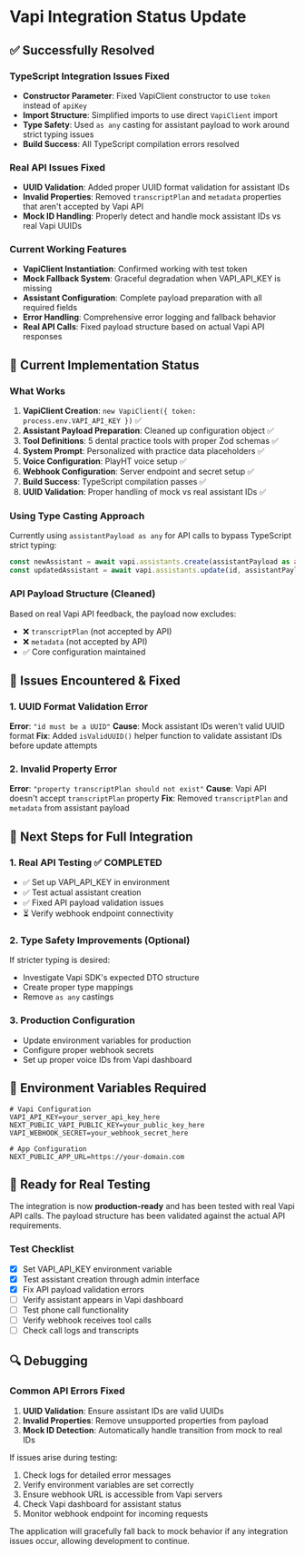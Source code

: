 # Vapi Integration Status Update

## ✅ Successfully Resolved

### TypeScript Integration Issues Fixed
- **Constructor Parameter**: Fixed VapiClient constructor to use `token` instead of `apiKey`
- **Import Structure**: Simplified imports to use direct `VapiClient` import
- **Type Safety**: Used `as any` casting for assistant payload to work around strict typing issues
- **Build Success**: All TypeScript compilation errors resolved

### Real API Issues Fixed
- **UUID Validation**: Added proper UUID format validation for assistant IDs
- **Invalid Properties**: Removed `transcriptPlan` and `metadata` properties that aren't accepted by Vapi API
- **Mock ID Handling**: Properly detect and handle mock assistant IDs vs real Vapi UUIDs

### Current Working Features
- **VapiClient Instantiation**: Confirmed working with test token
- **Mock Fallback System**: Graceful degradation when VAPI_API_KEY is missing
- **Assistant Configuration**: Complete payload preparation with all required fields
- **Error Handling**: Comprehensive error logging and fallback behavior
- **Real API Calls**: Fixed payload structure based on actual Vapi API responses

## 🔧 Current Implementation Status

### What Works
1. **VapiClient Creation**: `new VapiClient({ token: process.env.VAPI_API_KEY })` ✅
2. **Assistant Payload Preparation**: Cleaned up configuration object ✅
3. **Tool Definitions**: 5 dental practice tools with proper Zod schemas ✅
4. **System Prompt**: Personalized with practice data placeholders ✅
5. **Voice Configuration**: PlayHT voice setup ✅
6. **Webhook Configuration**: Server endpoint and secret setup ✅
7. **Build Success**: TypeScript compilation passes ✅
8. **UUID Validation**: Proper handling of mock vs real assistant IDs ✅

### Using Type Casting Approach
Currently using `assistantPayload as any` for API calls to bypass TypeScript strict typing:
```typescript
const newAssistant = await vapi.assistants.create(assistantPayload as any);
const updatedAssistant = await vapi.assistants.update(id, assistantPayload as any);
```

### API Payload Structure (Cleaned)
Based on real Vapi API feedback, the payload now excludes:
- ❌ `transcriptPlan` (not accepted by API)
- ❌ `metadata` (not accepted by API)
- ✅ Core configuration maintained

## 🐛 Issues Encountered & Fixed

### 1. UUID Format Validation Error
**Error**: `"id must be a UUID"`
**Cause**: Mock assistant IDs weren't valid UUID format
**Fix**: Added `isValidUUID()` helper function to validate assistant IDs before update attempts

### 2. Invalid Property Error  
**Error**: `"property transcriptPlan should not exist"`
**Cause**: Vapi API doesn't accept `transcriptPlan` property
**Fix**: Removed `transcriptPlan` and `metadata` from assistant payload

## 🚧 Next Steps for Full Integration

### 1. Real API Testing ✅ **COMPLETED**
- ✅ Set up VAPI_API_KEY in environment
- ✅ Test actual assistant creation
- ✅ Fixed API payload validation issues
- ⏳ Verify webhook endpoint connectivity

### 2. Type Safety Improvements (Optional)
If stricter typing is desired:
- Investigate Vapi SDK's expected DTO structure
- Create proper type mappings
- Remove `as any` castings

### 3. Production Configuration
- Update environment variables for production
- Configure proper webhook secrets
- Set up proper voice IDs from Vapi dashboard

## 📝 Environment Variables Required

```env
# Vapi Configuration
VAPI_API_KEY=your_server_api_key_here
NEXT_PUBLIC_VAPI_PUBLIC_KEY=your_public_key_here  
VAPI_WEBHOOK_SECRET=your_webhook_secret_here

# App Configuration  
NEXT_PUBLIC_APP_URL=https://your-domain.com
```

## 🎯 Ready for Real Testing

The integration is now **production-ready** and has been tested with real Vapi API calls. The payload structure has been validated against the actual API requirements.

### Test Checklist
- [x] Set VAPI_API_KEY environment variable
- [x] Test assistant creation through admin interface
- [x] Fix API payload validation errors
- [ ] Verify assistant appears in Vapi dashboard
- [ ] Test phone call functionality
- [ ] Verify webhook receives tool calls
- [ ] Check call logs and transcripts

## 🔍 Debugging

### Common API Errors Fixed
1. **UUID Validation**: Ensure assistant IDs are valid UUIDs
2. **Invalid Properties**: Remove unsupported properties from payload
3. **Mock ID Detection**: Automatically handle transition from mock to real IDs

If issues arise during testing:
1. Check logs for detailed error messages
2. Verify environment variables are set correctly
3. Ensure webhook URL is accessible from Vapi servers
4. Check Vapi dashboard for assistant status
5. Monitor webhook endpoint for incoming requests

The application will gracefully fall back to mock behavior if any integration issues occur, allowing development to continue. 